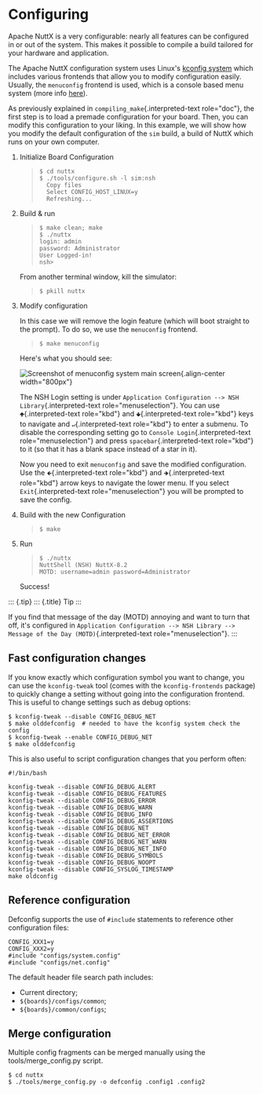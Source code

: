 Configuring
===========

Apache NuttX is a very configurable: nearly all features can be
configured in or out of the system. This makes it possible to compile a
build tailored for your hardware and application.

The Apache NuttX configuration system uses Linux\'s [kconfig
system](https://www.kernel.org/doc/Documentation/kbuild/kconfig-language.txt)
which includes various frontends that allow you to modify configuration
easily. Usually, the `menuconfig` frontend is used, which is a console
based menu system (more info
[here](https://en.wikipedia.org/wiki/Menuconfig)).

As previously explained in `compiling_make`{.interpreted-text
role="doc"}, the first step is to load a premade configuration for your
board. Then, you can modify this configuration to your liking. In this
example, we will show how you modify the default configuration of the
`sim` build, a build of NuttX which runs on your own computer.

1.  Initialize Board Configuration

    > ``` {.console}
    > $ cd nuttx
    > $ ./tools/configure.sh -l sim:nsh
    >   Copy files
    >   Select CONFIG_HOST_LINUX=y
    >   Refreshing...
    > ```

2.  Build & run

    > ``` {.console}
    > $ make clean; make
    > $ ./nuttx
    > login: admin
    > password: Administrator
    > User Logged-in!
    > nsh>
    > ```

    From another terminal window, kill the simulator:

    > ``` {.console}
    > $ pkill nuttx
    > ```

3.  Modify configuration

    In this case we will remove the login feature (which will boot
    straight to the prompt). To do so, we use the `menuconfig` frontend.

    > ``` {.console}
    > $ make menuconfig
    > ```

    Here\'s what you should see:

    ![Screenshot of menuconfig system main screen](../_static/images/menuconfig.png){.align-center
    width="800px"}

    The NSH Login setting is under
    `Application Configuration --> NSH Library`{.interpreted-text
    role="menuselection"}. You can use `🢁`{.interpreted-text role="kbd"}
    and `🢃`{.interpreted-text role="kbd"} keys to navigate and
    `↵`{.interpreted-text role="kbd"} to enter a submenu. To disable the
    corresponding setting go to `Console Login`{.interpreted-text
    role="menuselection"} and press `spacebar`{.interpreted-text
    role="kbd"} to it (so that it has a blank space instead of a star in
    it).

    Now you need to exit `menuconfig` and save the modified
    configuration. Use the `🡸`{.interpreted-text role="kbd"} and
    `🡺`{.interpreted-text role="kbd"} arrow keys to navigate the lower
    menu. If you select `Exit`{.interpreted-text role="menuselection"}
    you will be prompted to save the config.

4.  Build with the new Configuration

    > ``` {.console}
    > $ make
    > ```

5.  Run

    > ``` {.console}
    > $ ./nuttx
    > NuttShell (NSH) NuttX-8.2
    > MOTD: username=admin password=Administrator
    > ```

    Success!

::: {.tip}
::: {.title}
Tip
:::

If you find that message of the day (MOTD) annoying and want to turn
that off, it\'s configured in
`Application Configuration --> NSH Library --> Message of the Day (MOTD)`{.interpreted-text
role="menuselection"}.
:::

Fast configuration changes
--------------------------

If you know exactly which configuration symbol you want to change, you
can use the `kconfig-tweak` tool (comes with the `kconfig-frontends`
package) to quickly change a setting without going into the
configuration frontend. This is useful to change settings such as debug
options:

``` {.console}
$ kconfig-tweak --disable CONFIG_DEBUG_NET
$ make olddefconfig  # needed to have the kconfig system check the config
$ kconfig-tweak --enable CONFIG_DEBUG_NET
$ make olddefconfig
```

This is also useful to script configuration changes that you perform
often:

``` {.bash}
#!/bin/bash

kconfig-tweak --disable CONFIG_DEBUG_ALERT
kconfig-tweak --disable CONFIG_DEBUG_FEATURES
kconfig-tweak --disable CONFIG_DEBUG_ERROR
kconfig-tweak --disable CONFIG_DEBUG_WARN
kconfig-tweak --disable CONFIG_DEBUG_INFO
kconfig-tweak --disable CONFIG_DEBUG_ASSERTIONS
kconfig-tweak --disable CONFIG_DEBUG_NET
kconfig-tweak --disable CONFIG_DEBUG_NET_ERROR
kconfig-tweak --disable CONFIG_DEBUG_NET_WARN
kconfig-tweak --disable CONFIG_DEBUG_NET_INFO
kconfig-tweak --disable CONFIG_DEBUG_SYMBOLS
kconfig-tweak --disable CONFIG_DEBUG_NOOPT
kconfig-tweak --disable CONFIG_SYSLOG_TIMESTAMP
make oldconfig
```

Reference configuration
-----------------------

Defconfig supports the use of `#include` statements to reference other
configuration files:

``` {.}
CONFIG_XXX1=y
CONFIG_XXX2=y
#include "configs/system.config"
#include "configs/net.config"
```

The default header file search path includes:

-   Current directory;
-   `${boards}/configs/common`;
-   `${boards}/common/configs`;

Merge configuration
-------------------

Multiple config fragments can be merged manually using the
tools/merge\_config.py script.

``` {.console}
$ cd nuttx
$ ./tools/merge_config.py -o defconfig .config1 .config2
```
